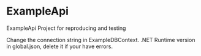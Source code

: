 # ExampleApi
ExampleApi Project for reproducing and testing 

Change the connection string in ExampleDBContext. 
.NET Runtime version in global.json, delete it if your have errors.
